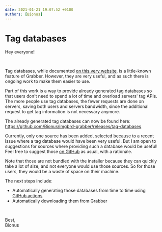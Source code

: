 ```yaml
---
date: 2021-01-21 19:07:52 +0100
authors: [Bionus]
---
```



# Tag databases

Hey everyone!

&nbsp;

Tag databases, while documented [on this very website](https://www.bionus.org/imgbrd-grabber/docs/tools/tag-loader.html), is a little-known feature of Grabber.
However, they are very useful, and as such there is ongoing work to make them easier to use.

<!-- more -->

Part of this work is a way to provide already generated tag databases so that users don't need to spend a lot of time and overload servers' tag APIs. The more people use tag databases, the fewer requests are done on servers, saving both users and servers bandwidth, since the additional request to get tag information is not necessary anymore.

The already generated tag databases can now be found here:  
<https://github.com/Bionus/imgbrd-grabber/releases/tag-databases>

Currently, only one source has been added, selected because to a recent issue where a tag database would have been very useful. But I am open to suggestions for sources where providing such a database would be useful! Feel free to suggest those [on GitHub](https://github.com/Bionus/imgbrd-grabber/issues) as usual, with a rationale.

Note that those are not bundled with the installer because they can quickly take a lot of size, and not everyone would use those sources. So for those users, they would be a waste of space on their machine.

The next steps include:
* Automatically generating those databases from time to time using [GitHub actions](https://github.com/Bionus/imgbrd-grabber/actions)
* Automatically downloading them from Grabber

&nbsp;

Best,  
Bionus